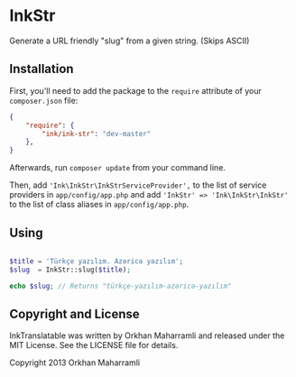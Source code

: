 InkStr
======

Generate a URL friendly "slug" from a given string. (Skips ASCII)

## Installation

First, you'll need to add the package to the `require` attribute of your `composer.json` file:

```json
{
    "require": {
        "ink/ink-str": "dev-master"
    },
}
```

Afterwards, run `composer update` from your command line.

Then, add `'Ink\InkStr\InkStrServiceProvider',` to the list of service providers in `app/config/app.php`
and add `'InkStr' => 'Ink\InkStr\InkStr'` to the list of class aliases in `app/config/app.php`.

## Using

```php

$title = 'Türkçe yazılım. Azəricə yazılım';
$slug  = InkStr::slug($title);

echo $slug; // Returns "türkçe-yazılım-azəricə-yazılım"
```

## Copyright and License

InkTranslatable was written by Orkhan Maharramli and released under the MIT License. See the LICENSE file for details.

Copyright 2013 Orkhan Maharramli